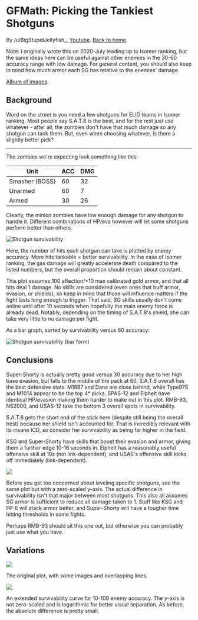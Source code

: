 # GFMath: Picking the Tankiest Shotguns

By /u/BigStupidJellyfish_, [Youtube](https://www.youtube.com/channel/UCXYXbrsfJJfvE5LJ9Bnu_fQ). [Back to home](https://big-stupid-jellyfish.github.io/GFMath/).

Note: I originally wrote this on 2020-July leading up to Isomer ranking, but the same ideas here can be useful against other enemies in the 30-60 accuracy range with low damage.
For general content, you should also keep in mind how much armor each SG has relative to the enemies' damage.

[Album of images](https://imgur.com/a/POHBYIl).

## Background

Word on the street is you need a few shotguns for ELID teams in Isomer ranking.
Most people say S.A.T.8 is the best, and for the rest just use whatever - after all, the zombies don't have that much damage so any shotgun can tank them.
But, even when choosing whatever, is there a slightly better pick?

---

The zombies we're expecting look something like this:

| Unit | ACC | DMG |
|--|--|--|
| Smasher (BOSS) | 60 | 32 |
| Unarmed | 60 | 7 |
| Armed | 30 | 26 |

Clearly, the minion zombies have low enough damage for any shotgun to handle it.
Different combinations of HP/eva however will let some shotguns perform better than others.

![Shotgun survivability](https://i.imgur.com/Fk0OKni.png)

Here, the number of hits each shotgun can take is plotted by enemy accuracy.
More hits tankable = better survivability.
In the case of Isomer ranking, the gas damage will greatly accelerate death compared to the listed numbers, but the overall proportion should remain about constant.

This plot assumes 100 affection/+10 max calibrated gold armor, and that all hits deal 1 damage.
No skills are considered (even ones that buff armor, evasion, or shields), so keep in mind that those will influence matters if the fight lasts long enough to trigger.
That said, SG skills usually don't come online until after 10 seconds when hopefully the main enemy force is already dead.
Notably, depending on the timing of S.A.T.8's shield, she can take very little to no damage per fight.

As a bar graph, sorted by survivability versus 60 accuracy:

![Shotgun survivability (bar form)](https://i.imgur.com/cZojBzE.png)

## Conclusions

Super-Shorty is actually pretty good versus 30 accuracy due to her high base evasion, but falls to the middle of the pack at 60.
S.A.T.8 overall has the best defensive stats.
M1887 and Dana are close behind, while Type97S and M1014 appear to be the top 4\* picks.
SPAS-12 and Elphelt have identical HP/evasion making them harder to make out in this plot.
RMB-93, NS2000, and USAS-12 take the bottom 3 overall spots in survivability.

S.A.T.8 gets the short end of the stick here (despite still being the overall best) because her shield isn't accounted for.
That is incredibly relevant with its insane ICD, so consider her survivability as being far higher in the field.

KSG and Super-Shorty have skills that boost their evasion and armor, giving them a further edge 10-16 seconds in.
Elphelt has a reasonably useful offensive skill at 10s (not link-dependent), and USAS's offensive skill kicks off immediately (link-dependent).

![](https://i.imgur.com/oXxDTfU.png)

Before you get too concerned about leveling specific shotguns, see the same plot but with a zero-scaled y-axis.
The actual difference in survivability isn't that major between most shotguns.
This also all assumes SG armor is sufficient to reduce all damage taken to 1.
Stuff like KSG and FP-6 will stack armor better, and Super-Shorty will have a tougher time hitting thresholds in some fights.

Perhaps RMB-93 should sit this one out, but otherwise you can probably just use what you have.

## Variations

![](https://i.redd.it/4jpr8ibixo851.png)

The original plot, with some images and overlapping lines.

![](https://i.imgur.com/LTxzyKu.png)

An extended survivability curve for 10-100 enemy accuracy.
The y-axis is not zero-scaled and is logarithmic for better visual separation.
As before, the absolute difference is pretty small.
